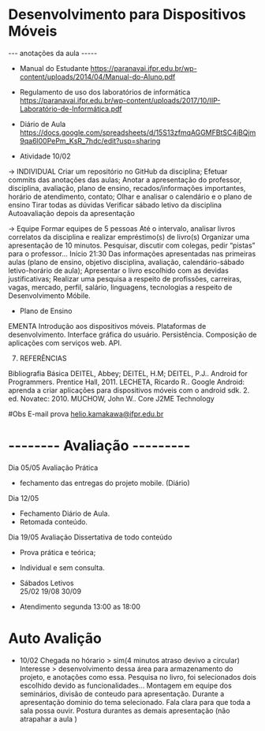 # Desenvolvimento para Dispositivos Móveis 
--- anotações da aula -----
* Manual do Estudante
https://paranavai.ifpr.edu.br/wp-content/uploads/2014/04/Manual-do-Aluno.pdf

* Regulamento de uso dos laboratórios de informática
https://paranavai.ifpr.edu.br/wp-content/uploads/2017/10/IIP-Laboratório-de-Informática.pdf

* Diário de Aula 
https://docs.google.com/spreadsheets/d/15S13zfmqAGGMFBtSC4jBQjm9qa6l00PePm_KsR_7hdc/edit?usp=sharing



* Atividade 10/02

→ INDIVIDUAL
Criar um repositório no GitHub da disciplina;
Efetuar commits das anotações das aulas;
Anotar a apresentação do professor, disciplina, avaliação, plano de ensino, recados/informações importantes, horário de atendimento, contato;
Olhar e analisar o calendário e o plano de ensino
Tirar todas as dúvidas 
Verificar sábado letivo da disciplina
Autoavaliação depois da apresentação

→ Equipe
Formar equipes de 5 pessoas 
Até o intervalo, analisar livros correlatos da disciplina e realizar empréstimo(s) de livro(s)
Organizar uma apresentação de 10 minutos. Pesquisar, discutir com colegas, pedir “pistas” para o professor... 
Início 21:30
Das informações apresentadas nas primeiras aulas (plano de ensino, objetivo disciplina, avaliação, calendário-sábado letivo-horário de aula);
Apresentar o livro escolhido com as devidas justificativas;
Realizar uma pesquisa a respeito de profissões, carreiras, vagas, mercado, perfil, salário, linguagens, tecnologias a respeito de Desenvolvimento Móbile.


* Plano de Ensino

EMENTA
Introdução aos dispositivos móveis. Plataformas de desenvolvimento. Interface gráfica do usuário. Persistência. Composição de aplicações com serviços web. API.

7. REFERÊNCIAS 

Bibliografia Básica 
DEITEL, Abbey; DEITEL, H.M; DEITEL, P.J.. Android for Programmers. Prentice Hall, 2011.
LECHETA, Ricardo R.. Google Android: aprenda a criar aplicações para dispositivos móveis com o android sdk. 2. ed. Novatec: 2010.
MUCHOW, John W.. Core J2ME Technology 

#Obs
E-mail prova helio.kamakawa@ifpr.edu.br


# -------- Avaliação ---------
Dia 05/05 
Avaliação Prática 

- fechamento das entregas do projeto mobile. (Diário)

Dia 12/05

* Fechamento Diário de Aula.
* Retomada conteúdo. 

Dia 19/05
Avaliação Dissertativa de todo conteúdo
* Prova prática e teórica;
* Individual e sem consulta. 

* Sábados Letivos  
25/02
19/08
30/09

* Atendimento segunda
13:00 as 18:00

# Auto Avalição 

* 10/02
Chegada no hórario > sim(4 minutos atraso devivo a circular) 
Interesse > desenvolvimento dessa área para armazenamento do projeto, e anotações como essa. Pesquisa no livro, foi selecionados dois escolhido devido as funcionalidades... Montagem em equipe dos seminários, divisão de conteudo para apresentação. Durante a apresentação dominio do tema selecionado. Fala clara para que toda a sala possa ouvir. Postura durantes as demais apresentação (não atrapahar a aula )
